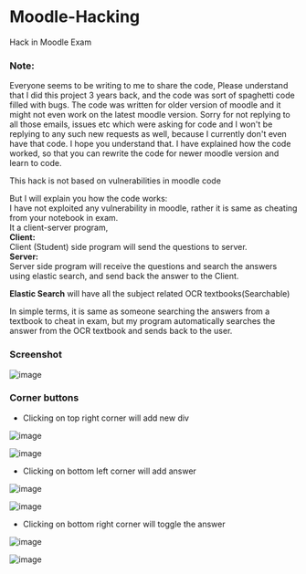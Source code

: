 # Moodle-Hacking
Hack in Moodle Exam

### Note:
Everyone seems to be writing to me to share the code, Please understand that I did this project 3 years back, and the code was sort of spaghetti code filled with bugs. The code was written for older version of moodle and it might not even work on the latest moodle version.
Sorry for not replying to all those emails, issues etc which were asking for code and I won't be replying to any such new requests as well, because I currently don't even have that code. I hope you understand that.
I have explained how the code worked, so that you can rewrite the code for newer moodle version and learn to code.
 
This hack is not based on vulnerabilities in moodle code

But I will explain you how the code works:\
I have not exploited any vulnerability in moodle, rather it is same as cheating from your notebook in exam.\
It a client-server program,\
<b>Client:</b>\
Client (Student) side program will send the questions to server.\
<b>Server:</b>\
Server side program will receive the questions and search the answers using elastic search, and send back the answer to the Client.

<b>Elastic Search</b> will have all the subject related OCR textbooks(Searchable)

In simple terms, it is same as someone searching the answers from a textbook to cheat in exam, but my program automatically searches the answer from the OCR textbook and sends back to the user.


### Screenshot

![image](https://github.com/fawazahmed0/moodle-hacking/blob/master/images/-2018-jun-15-003.jpg)


### Corner buttons

- Clicking on top right corner will add new div

![image](https://github.com/fawazahmed0/moodle-hacking/blob/master/images/1.jpg)

![image](https://github.com/fawazahmed0/moodle-hacking/blob/master/images/2.jpg)

- Clicking on bottom left corner will add answer

![image](https://github.com/fawazahmed0/moodle-hacking/blob/master/images/3.jpg)

![image](https://github.com/fawazahmed0/moodle-hacking/blob/master/images/4.jpg)

- Clicking on bottom right corner will toggle the answer

![image](https://github.com/fawazahmed0/moodle-hacking/blob/master/images/5.jpg)

![image](https://github.com/fawazahmed0/moodle-hacking/blob/master/images/6.jpg)
